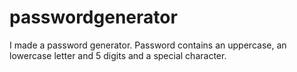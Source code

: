 # passwordgenerator
I made a password generator. Password contains an uppercase, an lowercase letter and 5 digits and a special character.
